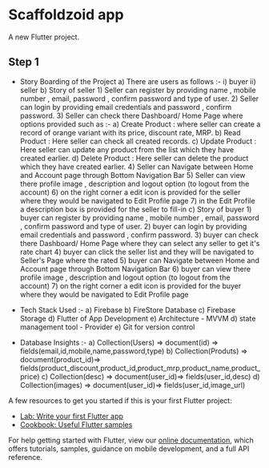 # Scaffoldzoid app

A new Flutter project.

## Step 1
- Story Boarding of the Project 
    a) There are users as follows :- i) buyer ii) seller
    b) Story of seller
        1) Seller can register by providing name , mobile number , email, password , confirm password and type of user.
        2) Seller can login by providing email credentials and password , confirm password.
        3) Seller can check there Dashboard/ Home Page where options provided such as :-
            a) Create Product : where seller can create a record of orange variant with its price, discount rate, MRP.
            b) Read Product : Here seller can check all created records.
            c) Update Product : Here seller can update any product from the list which they have created earlier.
            d) Delete Product : Here seller can delete the product which they have created earlier. 
        4) Seller can Navigate between Home and Account page through Bottom Navigation Bar
        5) Seller can view there profile image , description and logout option (to logout from the account)
        6) on the right corner a edit icon is provided for the seller where they would be navigated to Edit Profile page
        7) in the Edit Profile a description box is provided for the seller to fill-in
    c) Story of buyer
          1) buyer can register by providing name , mobile number , email, password , confirm password and type of user.
          2) buyer can login by providing email credentials and password , confirm password.
          3) buyer can check there Dashboard/ Home Page where they can select any seller to get it's rate chart
          4) buyer can click the seller list and they will be navigated to Seller's Page where the rated 
          5) buyer can Navigate between Home and Account page through Bottom Navigation Bar
          6) buyer can view there profile image , description and logout option (to logout from the account)
          7) on the right corner a edit icon is provided for the buyer where they would be navigated to Edit Profile page
  
-   Tech Stack Used :-
    a) Firebase
    b) FireStore Database
    c) Firebase Storage
    d) Flutter of App Development
    e) Architecture - MVVM
    d) state management tool - Provider
    e) Git for version control
    
-   Database Insights :-
    a) Collection(Users) => document(id) => fields(email,id,mobile,name,password,type)
    b) Collection(Produts) => document(product_id)=> fields(product_discount,product_id,product_mrp,product_name,product_price)
    c) Collection(desc) => document(user_id)=> fields(user_id,desc)
    d) Collection(images) => document(user_id)=> fields(user_id,image_url)


A few resources to get you started if this is your first Flutter project:

- [Lab: Write your first Flutter app](https://flutter.dev/docs/get-started/codelab)
- [Cookbook: Useful Flutter samples](https://flutter.dev/docs/cookbook)

For help getting started with Flutter, view our
[online documentation](https://flutter.dev/docs), which offers tutorials,
samples, guidance on mobile development, and a full API reference.
